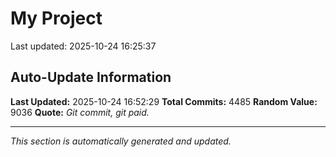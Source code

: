 # My Project


Last updated: 2025-10-24 16:25:37












































































































































































































































































































































































































































































































































































































































































































































































































































































































































































































































































































































































































































































































































































































































































































































































































































































































































































































































































































































































































































































































































































































































































































































































































































































































































































































































































































































































































































































































































































































































































































































































































































































































































































































































































































































































































































































































































































































































































































































































































































































































































































































































































































































































































































































































































































































































































































































































































































































































































































































































































## Auto-Update Information

**Last Updated:** 2025-10-24 16:52:29
**Total Commits:** 4485
**Random Value:** 9036
**Quote:** _Git commit, git paid._

---
_This section is automatically generated and updated._